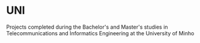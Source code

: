 # UNI
Projects completed during the Bachelor's and Master's studies in Telecommunications and Informatics Engineering at the University of Minho
